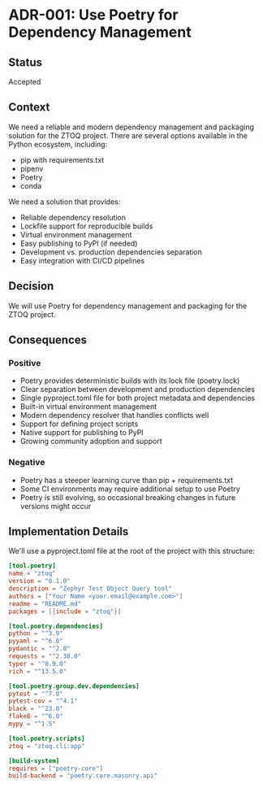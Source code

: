 # ADR-001: Use Poetry for Dependency Management

## Status

Accepted

## Context

We need a reliable and modern dependency management and packaging solution for the ZTOQ project. There are several options available in the Python ecosystem, including:

- pip with requirements.txt
- pipenv
- Poetry
- conda

We need a solution that provides:
- Reliable dependency resolution
- Lockfile support for reproducible builds
- Virtual environment management
- Easy publishing to PyPI (if needed)
- Development vs. production dependencies separation
- Easy integration with CI/CD pipelines

## Decision

We will use Poetry for dependency management and packaging for the ZTOQ project.

## Consequences

### Positive

- Poetry provides deterministic builds with its lock file (poetry.lock)
- Clear separation between development and production dependencies
- Single pyproject.toml file for both project metadata and dependencies
- Built-in virtual environment management
- Modern dependency resolver that handles conflicts well
- Support for defining project scripts
- Native support for publishing to PyPI
- Growing community adoption and support

### Negative

- Poetry has a steeper learning curve than pip + requirements.txt
- Some CI environments may require additional setup to use Poetry
- Poetry is still evolving, so occasional breaking changes in future versions might occur

## Implementation Details

We'll use a pyproject.toml file at the root of the project with this structure:

```toml
[tool.poetry]
name = "ztoq"
version = "0.1.0"
description = "Zephyr Test Object Query tool"
authors = ["Your Name <your.email@example.com>"]
readme = "README.md"
packages = [{include = "ztoq"}]

[tool.poetry.dependencies]
python = "^3.9"
pyyaml = "^6.0"
pydantic = "^2.0"
requests = "^2.30.0"
typer = "^0.9.0"
rich = "^13.5.0"

[tool.poetry.group.dev.dependencies]
pytest = "^7.0"
pytest-cov = "^4.1"
black = "^23.0"
flake8 = "^6.0"
mypy = "^1.5"

[tool.poetry.scripts]
ztoq = "ztoq.cli:app"

[build-system]
requires = ["poetry-core"]
build-backend = "poetry.core.masonry.api"
```